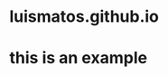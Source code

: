 # luismatos.github.io
<!DOCTYPE html>
<html>
<head> 
  <meta charset="utr-8">
  <title> This is the title </title>
</head>
<body> 
<h1> this is an example </h1>
</body>
</html>
